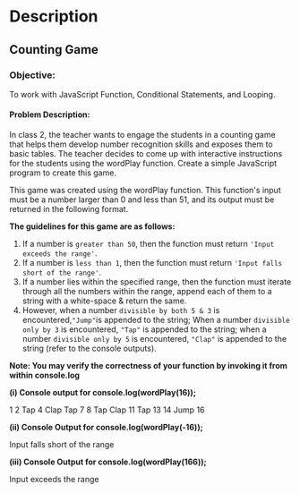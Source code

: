 # Description
## Counting Game 

### Objective:

To work with JavaScript Function, Conditional Statements, and Looping.

#### Problem Description:

In class 2, the teacher wants to engage the students in a counting game that helps them develop number recognition skills and exposes them to basic tables. The teacher decides to come up with interactive instructions for the students using the wordPlay function. Create a simple JavaScript program to create this game. 

This game was created using the wordPlay function. This function's input must be a number larger than 0 and less than 51, and its output must be returned in the following format.

**The guidelines for this game are as follows:**

1. If a number is `greater than 50`, then the function must return `'Input exceeds the range'`.
2. If a number is `less than 1`, then the function must return `'Input falls short of the range'`.
3. If a number lies within the specified range, then the function must iterate through all the numbers within the range,  append each of them to a string with a white-space & return the same. 
4. However, when a number `divisible by both 5 & 3` is encountered,` "Jump" `is appended to the string; When a number `divisible only by 3` is encountered, `"Tap"` is appended to the string; when a number `divisible only by 5` is encountered, `"Clap"` is appended to the string (refer to the console outputs).


**Note: You may verify the correctness of your function by invoking it from within console.log**


**(i) Console output for console.log(wordPlay(16));**

1 2 Tap 4 Clap Tap 7 8 Tap Clap 11 Tap 13 14 Jump 16

**(ii) Console Output for console.log(wordPlay(-16));**

Input falls short of the range

**(iii) Console Output for console.log(wordPlay(166));**

Input exceeds the range
